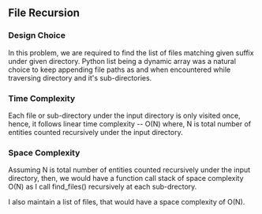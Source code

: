 ## File Recursion

### Design Choice

In this problem, we are required to find the list of files matching given suffix under given directory. Python list being a dynamic array was a natural choice to keep appending file paths as and when encountered while traversing directory and it's sub-directories.

### Time Complexity

Each file or sub-directory under the input directory is only visited once, hence, it follows linear time complexity -- O(N) where, N is total number of entities counted recursively under the input directory.

### Space Complexity

Assuming N is total number of entities counted recursively under the input directory, then, we would have a function call stack of space complexity O(N) as I call find_files() recursively at each sub-drectory. 

I also maintain a list of files, that would have a space complexity of O(N).